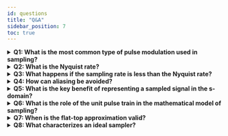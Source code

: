 ```yaml
---
id: questions
title: "Q&A"
sidebar_position: 7
toc: true
---
```


<details>
<summary><strong>Q1: What is the most common type of pulse modulation used in sampling?</strong></summary>

<div style={{paddingLeft: "20px", width: "100%"}}>
	Pulse Amplitude Modulation (PAM).
</div>
</details>

<details>
<summary><strong>Q2: What is the Nyquist rate?</strong></summary>

<div style={{paddingLeft: "20px", width: "100%"}}>
	Twice the highest frequency component present in the original signal.
</div>
</details>

<details>
<summary><strong>Q3: What happens if the sampling rate is less than the Nyquist rate?</strong></summary>

<div style={{paddingLeft: "20px", width: "100%"}}>
	Aliasing occurs, distorting the reconstructed signal.
</div>
</details>

<details>
<summary><strong>Q4: How can aliasing be avoided?</strong></summary>

<div style={{paddingLeft: "20px", width: "100%"}}>
	By ensuring the sampling frequency is greater than the Nyquist rate.
</div>
</details>

<details>
<summary><strong>Q5: What is the key benefit of representing a sampled signal in the s-domain?</strong></summary>

<div style={{paddingLeft: "20px", width: "100%"}}>
	The s-domain representation simplifies analysis of systems involving sampling, particularly in the context of digital control systems or filter design.
</div>
</details>

<details>
<summary><strong>Q6: What is the role of the unit pulse train in the mathematical model of sampling?</strong></summary>

<div style={{paddingLeft: "20px", width: "100%"}}>
	The unit pulse train acts as a switch, isolating the values of the continuous-time signal at the sampling instants.
</div>
</details>

<details>
<summary><strong>Q7: When is the flat-top approximation valid?</strong></summary>

<div style={{paddingLeft: "20px", width: "100%"}}>
	The flat-top approximation is valid when the sampling duration is significantly smaller than both the sampling period and the smallest time constant of the original signal.
</div>
</details>

<details>
<summary><strong>Q8: What characterizes an ideal sampler?</strong></summary>

<div style={{paddingLeft: "20px", width: "100%"}}>
	An ideal sampler is characterized by instantaneous sampling, where the sampling duration is effectively zero, or the switching action opening and closing instantaneously. The sampled signal is then represented using the unit impulse function.
</div>
</details>
